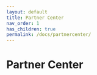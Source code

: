 ```yaml
---
layout: default
title: Partner Center
nav_order: 1
has_children: true
permalink: /docs/partnercenter/
---
```


# Partner Center